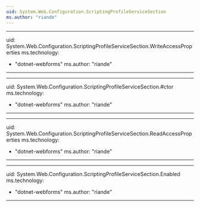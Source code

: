 ```yaml
---
uid: System.Web.Configuration.ScriptingProfileServiceSection
ms.author: "riande"
---
```


---
uid: System.Web.Configuration.ScriptingProfileServiceSection.WriteAccessProperties
ms.technology: 
  - "dotnet-webforms"
ms.author: "riande"
---

---
uid: System.Web.Configuration.ScriptingProfileServiceSection.#ctor
ms.technology: 
  - "dotnet-webforms"
ms.author: "riande"
---

---
uid: System.Web.Configuration.ScriptingProfileServiceSection.ReadAccessProperties
ms.technology: 
  - "dotnet-webforms"
ms.author: "riande"
---

---
uid: System.Web.Configuration.ScriptingProfileServiceSection.Enabled
ms.technology: 
  - "dotnet-webforms"
ms.author: "riande"
---
